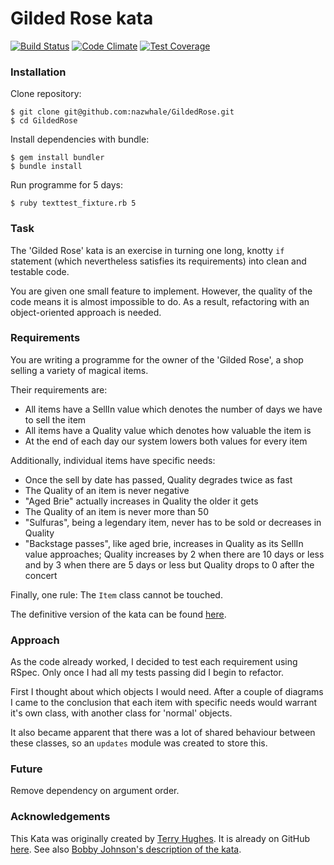 # Gilded Rose kata
[![Build Status](https://travis-ci.org/nazwhale/GildedRose.svg?branch=master)](https://travis-ci.org/nazwhale/GildedRose)
[![Code Climate](https://codeclimate.com/github/codeclimate/codeclimate/badges/gpa.svg)](https://codeclimate.com/github/nazwhale/GildedRose)
[![Test Coverage](https://codeclimate.com/github/codeclimate/codeclimate/badges/coverage.svg)](https://codeclimate.com/github/nazwhale/GildedRose)

### Installation

Clone repository:
```
$ git clone git@github.com:nazwhale/GildedRose.git
$ cd GildedRose
```

Install dependencies with bundle:
```
$ gem install bundler
$ bundle install
```

Run programme for 5 days:
```
$ ruby texttest_fixture.rb 5
```

### Task

The 'Gilded Rose' kata is an exercise in turning one long, knotty `if` statement (which nevertheless satisfies its requirements) into clean and testable code.

You are given one small feature to implement. However, the quality of the code means it is almost impossible to do. As a result, refactoring with an object-oriented approach is needed.

### Requirements

You are writing a programme for the owner of the 'Gilded Rose', a shop selling a variety of magical items.

Their requirements are:

- All items have a SellIn value which denotes the number of days we have to sell the item
- All items have a Quality value which denotes how valuable the item is
- At the end of each day our system lowers both values for every item

Additionally, individual items have specific needs:

- Once the sell by date has passed, Quality degrades twice as fast
- The Quality of an item is never negative
- "Aged Brie" actually increases in Quality the older it gets
- The Quality of an item is never more than 50
- "Sulfuras", being a legendary item, never has to be sold or decreases in Quality
- "Backstage passes", like aged brie, increases in Quality as its SellIn value approaches;
	Quality increases by 2 when there are 10 days or less and by 3 when there are 5 days or less but
	Quality drops to 0 after the concert

Finally, one rule:
The `Item` class cannot be touched.

The definitive version of the kata can be found [here](https://github.com/emilybache/GildedRose-Refactoring-Kata/blob/master/GildedRoseRequirements.txt).

### Approach

As the code already worked, I decided to test each requirement using RSpec. Only once I had all my tests passing did I begin to refactor.

First I thought about which objects I would need. After a couple of diagrams I came to the conclusion that each item with specific needs would warrant it's own class, with another class for 'normal' objects.

It also became apparent that there was a lot of shared behaviour between these classes, so an `updates` module was created to store this.

### Future
Remove dependency on argument order.

### Acknowledgements

This Kata was originally created by [Terry Hughes](http://twitter.com/TerryHughes). It is already on GitHub [here](https://github.com/NotMyself/GildedRose). See also [Bobby Johnson's description of the kata](http://iamnotmyself.com/2011/02/13/refactor-this-the-gilded-rose-kata/).

